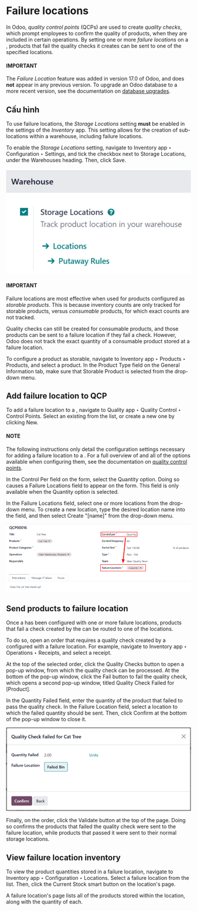 # Failure locations

In Odoo, *quality control points* (QCPs) are used to create *quality checks*, which prompt employees
to confirm the quality of products, when they are included in certain operations. By setting one or
more *failure locations* on a , products that fail the quality checks it creates can be sent to
one of the specified locations.

#### IMPORTANT
The *Failure Location* feature was added in version 17.0 of Odoo, and does **not** appear in any
previous version. To upgrade an Odoo database to a more recent version, see the documentation on
[database upgrades](../../../../administration/upgrade.md).

## Cấu hình

To use failure locations, the *Storage Locations* setting **must** be enabled in the settings of the
*Inventory* app. This setting allows for the creation of sub-locations within a warehouse, including
failure locations.

To enable the *Storage Locations* setting, navigate to Inventory app ‣
Configuration ‣ Settings, and tick the checkbox next to Storage Locations, under the
Warehouses heading. Then, click Save.

![The Storage Locations setting on the Inventory app settings page.](../../../../_images/storage-locations-setting.png)

#### IMPORTANT
Failure locations are most effective when used for products configured as *storable products*.
This is because inventory counts are only tracked for storable products, versus *consumable*
products, for which exact counts are not tracked.

Quality checks can still be created for consumable products, and those products can be sent to a
failure location if they fail a check. However, Odoo does not track the exact quantity of a
consumable product stored at a failure location.

To configure a product as storable, navigate to Inventory app ‣ Products ‣
Products, and select a product. In the Product Type field on the General
Information tab, make sure that Storable Product is selected from the drop-down
menu.

## Add failure location to QCP

To add a failure location to a , navigate to Quality app ‣ Quality Control
‣ Control Points. Select an existing  from the list, or create a new one by clicking
New.

#### NOTE
The following instructions only detail the configuration settings necessary for adding a failure
location to a . For a full overview of  and all of the options available when
configuring them, see the documentation on [quality control points](quality_control_points.md).

In the Control Per field on the  form, select the Quantity option.
Doing so causes a Failure Locations field to appear on the form. This field is only
available when the Quantity option is selected.

In the Failure Locations field, select one or more locations from the drop-down menu. To
create a new location, type the desired location name into the field, and then select
Create "[name]" from the drop-down menu.

![A QCP form in the Quality app, configured with a failure location.](../../../../_images/qcp-form1.png)

## Send products to failure location

Once a  has been configured with one or more failure locations, products that fail a check
created by the  can be routed to one of the locations.

To do so, open an order that requires a quality check created by a  configured with a failure
location. For example, navigate to Inventory app ‣ Operations ‣ Receipts, and
select a receipt.

At the top of the selected order, click the Quality Checks button to open a pop-up
window, from which the quality check can be processed. At the bottom of the pop-up window, click the
Fail button to fail the quality check, which opens a second pop-up window, titled
Quality Check Failed for [Product].

In the Quantity Failed field, enter the quantity of the product that failed to pass the
quality check. In the Failure Location field, select a location to which the failed
quantity should be sent. Then, click Confirm at the bottom of the pop-up window to close
it.

![The pop-up window that appears after a quality check fails.](../../../../_images/failed-pop-up.png)

Finally, on the order, click the Validate button at the top of the page. Doing so
confirms the products that failed the quality check were sent to the failure location, while
products that passed it were sent to their normal storage locations.

## View failure location inventory

To view the product quantities stored in a failure location, navigate to Inventory
app ‣ Configuration ‣ Locations. Select a failure location from the list. Then, click the
Current Stock smart button on the location's page.

A failure location's page lists all of the products stored within the location, along with the
quantity of each.
